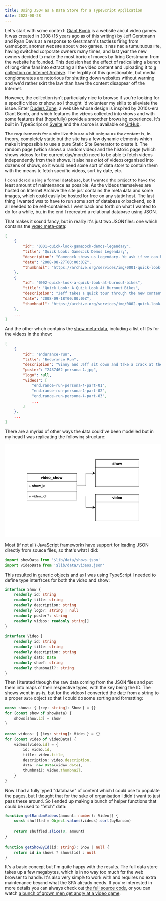```yaml
---
title: Using JSON as a Data Store for a TypeScript Application
date: 2023-08-28
---
```


Let's start with some context: [Giant Bomb](https://www.giantbomb.com) is a website about video games. It was created in 2008 (15 years ago as of this writing) by Jeff Gerstmann and Ryan Davis as a response to Gerstmann's tactless firing from GameSpot, another website about video games. It has had a tumultuous life, having switched corporate owners many times, and last year the new owners decided to make the most ironic of moves by firing Gerstmann from the website he founded. This decision had the effect of radicalising a bunch of long-time fans into extracting all the video content and uploading it to [a collection on Internet Archive](https://archive.org/details/giant-bomb-archive). The legality of this questionable, but media conglomerates are notorious for shutting down websites without warning and we'd rather skirt the law than have the content disappear off the Internet.

However, the collection isn't particularly nice to browse if you're looking for a specific video or show, so I thought I'd volunteer my skills to alleviate the issue. Enter [Duders Zone](https://duders.zone/), a website whose design is inspired by 2010s-era Giant Bomb, and which features the videos collected into shows and with some features that (hopefully) provide a smoother browsing experience. It's built in TypeScript on [Svelte](https://svelte.dev/) and the source is available on [GitHub](https://github.com/Giant-Bomb-Preservation-Project/duders-zone/).

The requirements for a site like this are a bit unique as the content is, in theory, completely static but the site has a few dynamic elements which make it impossible to use a pure Static Site Generator to create it. The random page (which shows a random video) and the historic page (which shows videos for the current day/month) need to be able to fetch videos independently from their shows. It also has _a lot_ of videos organised into dozens of shows, so it would need some sort of data store to contain them with the means to fetch specific videos, sort by date, etc.

I considered using a formal database, but I wanted the project to have the least amount of maintenance as possible. As the videos themselves are hosted on Internet Archive the site just contains the meta data and some images, which could easily be hosted for free on any static host. The last thing I wanted was to have to run some sort of database or backend, so it all needed to be self-contained. I went back and forth on what I wanted to do for a while, but in the end I recreated a relational database using JSON.

That makes it sound fancy, but in reality it's just two JSON files: one which contains the [video meta-data](https://github.com/Giant-Bomb-Preservation-Project/duders-zone/blob/main/src/lib/data/videos.json):

```json
[
    {
        "id": "0001-quick-look-gamecock-demos-legendary",
        "title": "Quick Look: Gamecock Demos Legendary",
        "description": "Gamecock shows us Legendary. We ask if we can hit record...",
        "date": "2008-08-27T00:00:00Z",
        "thumbnail": "https://archive.org/services/img/0001-quick-look-gamecock-demos-legendary"
    },
    {
        "id": "0002-quick-look-a-quick-look-at-burnout-bikes",
        "title": "Quick Look: A Quick Look At Burnout Bikes",
        "description": "Jeff takes a quick tour through the new content available for Burnout Paradise.",
        "date": "2008-09-18T00:00:00Z",
        "thumbnail": "https://archive.org/services/img/0002-quick-look-a-quick-look-at-burnout-bikes"
    },
    ...
]
```

And the other which contains the [show meta-data](https://github.com/Giant-Bomb-Preservation-Project/duders-zone/blob/main/src/lib/data/shows.json), including a list of IDs for the videos in the show:

```json
[
    {
        "id": "endurance-run",
        "title": "Endurance Run",
        "description": "Vinny and Jeff sit down and take a crack at the latest game in the Shin Megami Tensei series. Will they make it through the entire game?",
        "poster": "2437462-persona 4.jpg",
        "logo": null,
        "videos": [
            "endurance-run-persona-4-part-01",
            "endurance-run-persona-4-part-02",
            "endurance-run-persona-4-part-03",
            ...
        ]
    },
    ...
]
```

There are a myriad of other ways the data could've been modelled but in my head I was replicating the following structure:

![A UML diagram showing three objects: video_show, video, and show. The video_show object contains a show_id member with an accompanying arrow pointing to the show object, as well as a video_id member with an arrow pointing to the video object.](/assets/blog/duders-zone-data-model.png)

Most (if not all) JavaScript frameworks have support for loading JSON directly from source files, so that's what I did:

```typescript
import showData from '$lib/data/shows.json'
import videoData from '$lib/data/videos.json'
```

This resulted in generic objects and as I was using TypeScript I needed to define type interfaces for both the video and show:

```typescript
interface Show {
	readonly id: string
	readonly title: string
	readonly description: string
	readonly logo?: string | null
	readonly poster?: string
	readonly videos: readonly string[]
}

interface Video {
	readonly id: string
	readonly title: string
	readonly description: string
	readonly date: Date
	readonly show?: string
	readonly thumbnail?: string
}
```

Then I iterated through the raw data coming from the JSON files and put them into maps of their respective types, with the key being the ID. The shows went in as-is, but for the videos I converted the date from a string to a proper `Date` object so that I could do some sorting and formatting:

```typescript
const shows: { [key: string]: Show } = {}
for (const show of showData) {
	shows[show.id] = show
}

const videos: { [key: string]: Video } = {}
for (const video of videoData) {
	videos[video.id] = {
		id: video.id,
		title: video.title,
		description: video.description,
		date: new Date(video.date),
		thumbnail: video.thumbnail,
	}
}
```

Now I had a fully typed "database" of content which I could use to populate the pages, but I thought that for the sake of organisation I didn't want to just pass these around. So I ended up making a bunch of helper functions that could be used to "fetch" data:

```typescript
function getRandomVideos(amount: number): Video[] {
	const shuffled = Object.values(videos).sort(byRandom)

	return shuffled.slice(0, amount)
}

function getShowById(id: string): Show | null {
	return id in shows ? shows[id] : null
}
```

It's a basic concept but I'm quite happy with the results. The full data store takes up a few megabytes, which is in no way too much for the web browser to handle. It's also very simple to work with and requires no extra maintenance beyond what the SPA already needs. If you're interested in more details you can always check out [the full source code](https://github.com/Giant-Bomb-Preservation-Project/duders-zone/blob/main/src/lib/data.ts), or you can watch [a bunch of grown men get angry at a video game](https://duders.zone/shows/mario-party-party/gb-2300-11656-IDLOD6E).

